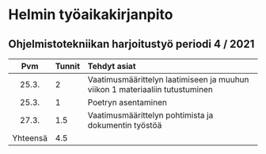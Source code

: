 # Helmin työaikakirjanpito #
##  Ohjelmistotekniikan harjoitustyö periodi 4 / 2021

| Pvm | Tunnit | Tehdyt asiat |
| :--:|:-------| :------|
|25.3.|  2    | Vaatimusmäärittelyn laatimiseen ja muuhun viikon 1 materiaaliin tutustuminen |
|25.3.|  1    | Poetryn asentaminen |
|27.3.|  1.5  | Vaatimusmäärittelyn pohtimista ja dokumentin työstöä |
|Yhteensä|  4.5  | |

